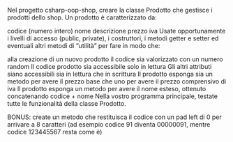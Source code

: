 Nel progetto csharp-oop-shop, creare la classe Prodotto che gestisce i prodotti dello shop. Un prodotto è caratterizzato da:

codice (numero intero)
nome
descrizione
prezzo
iva
Usate opportunamente i livelli di accesso (public, private), i costruttori, i metodi getter e setter ed eventuali altri metodi di “utilità” per fare in modo che:

alla creazione di un nuovo prodotto il codice sia valorizzato con un numero random
Il codice prodotto sia accessibile solo in lettura
Gli altri attributi siano accessibili sia in lettura che in scrittura
Il prodotto esponga sia un metodo per avere il prezzo base che uno per avere il prezzo comprensivo di iva
Il prodotto esponga un metodo per avere il nome esteso, ottenuto concatenando codice + nome
Nella vostro programma principale, testate tutte le funzionalità della classe Prodotto.

BONUS: create un metodo che restituisca il codice con un pad left di 0 per arrivare a 8 caratteri (ad esempio codice 91 diventa 00000091, mentre codice 123445567 resta come è)
